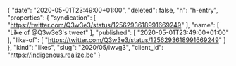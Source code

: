 {
  "date": "2020-05-01T23:49:00+01:00",
  "deleted": false,
  "h": "h-entry",
  "properties": {
    "syndication": [
      "https://twitter.com/Q3w3e3/status/1256293618991669249"
    ],
    "name": [
      "Like of @Q3w3e3's tweet"
    ],
    "published": [
      "2020-05-01T23:49:00+01:00"
    ],
    "like-of": [
      "https://twitter.com/Q3w3e3/status/1256293618991669249"
    ]
  },
  "kind": "likes",
  "slug": "2020/05/lwvg3",
  "client_id": "https://indigenous.realize.be"
}
